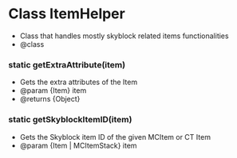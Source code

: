 # Class ItemHelper

*  Class that handles mostly skyblock related items functionalities
* @class
 

### static getExtraAttribute(item)

*  Gets the extra attributes of the Item
* @param {Item} item 
* @returns {Object}
     
    
### static getSkyblockItemID(item)

*  Gets the Skyblock item ID of the given MCItem or CT Item
* @param {Item | MCItemStack} item 
     
    
